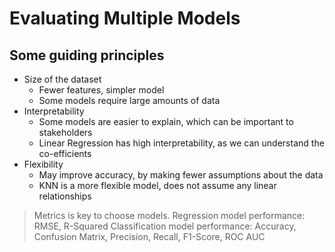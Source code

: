 # Evaluating Multiple Models

## Some guiding principles
- Size of the dataset
  - Fewer features, simpler model
  - Some models require large amounts of data 
- Interpretability
  - Some models are easier to explain, which can be important to stakeholders
  - Linear Regression has high interpretability, as we can understand the co-efficients 
- Flexibility
  - May improve accuracy, by making fewer assumptions about the data
  - KNN is a more flexible model, does not assume any linear relationships
 
> Metrics is key to choose models.
> Regression model performance: RMSE, R-Squared
> Classification model performance: Accuracy, Confusion Matrix, Precision, Recall, F1-Score, ROC AUC
